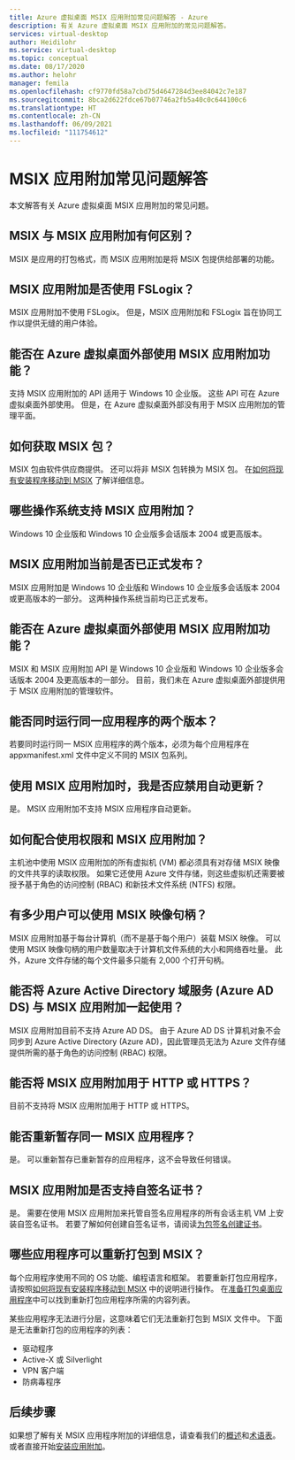 ```yaml
---
title: Azure 虚拟桌面 MSIX 应用附加常见问题解答 - Azure
description: 有关 Azure 虚拟桌面 MSIX 应用附加的常见问题解答。
services: virtual-desktop
author: Heidilohr
ms.service: virtual-desktop
ms.topic: conceptual
ms.date: 08/17/2020
ms.author: helohr
manager: femila
ms.openlocfilehash: cf9770fd58a7cbd75d4647284d3ee84042c7e187
ms.sourcegitcommit: 8bca2d622fdce67b07746a2fb5a40c0c644100c6
ms.translationtype: HT
ms.contentlocale: zh-CN
ms.lasthandoff: 06/09/2021
ms.locfileid: "111754612"
---
```

# <a name="msix-app-attach-faq"></a>MSIX 应用附加常见问题解答

本文解答有关 Azure 虚拟桌面 MSIX 应用附加的常见问题。

## <a name="whats-the-difference-between-msix-and-msix-app-attach"></a>MSIX 与 MSIX 应用附加有何区别？

MSIX 是应用的打包格式，而 MSIX 应用附加是将 MSIX 包提供给部署的功能。

## <a name="does-msix-app-attach-use-fslogix"></a>MSIX 应用附加是否使用 FSLogix？

MSIX 应用附加不使用 FSLogix。 但是，MSIX 应用附加和 FSLogix 旨在协同工作以提供无缝的用户体验。

## <a name="can-i-use-the-msix-app-attach-outside-of-azure-virtual-desktop"></a>能否在 Azure 虚拟桌面外部使用 MSIX 应用附加功能？

支持 MSIX 应用附加的 API 适用于 Windows 10 企业版。 这些 API 可在 Azure 虚拟桌面外部使用。 但是，在 Azure 虚拟桌面外部没有用于 MSIX 应用附加的管理平面。

## <a name="how-do-i-get-an-msix-package"></a>如何获取 MSIX 包？

MSIX 包由软件供应商提供。 还可以将非 MSIX 包转换为 MSIX 包。 在[如何将现有安装程序移动到 MSIX](/windows/msix/packaging-tool/create-an-msix-overview#how-to-move-your-existing-installers-to-msix) 了解详细信息。

## <a name="which-operating-systems-support-msix-app-attach"></a>哪些操作系统支持 MSIX 应用附加？

Windows 10 企业版和 Windows 10 企业版多会话版本 2004 或更高版本。

## <a name="is-msix-app-attach-currently-generally-available"></a>MSIX 应用附加当前是否已正式发布？

MSIX 应用附加是 Windows 10 企业版和 Windows 10 企业版多会话版本 2004 或更高版本的一部分。 这两种操作系统当前均已正式发布。 

## <a name="can-i-use-msix-app-attach-outside-of-azure-virtual-desktop"></a>能否在 Azure 虚拟桌面外部使用 MSIX 应用附加功能？

MSIX 和 MSIX 应用附加 API 是 Windows 10 企业版和 Windows 10 企业版多会话版本 2004 及更高版本的一部分。 目前，我们未在 Azure 虚拟桌面外部提供用于 MSIX 应用附加的管理软件。

## <a name="can-i-run-two-versions-of-the-same-application-at-the-same-time"></a>能否同时运行同一应用程序的两个版本？

若要同时运行同一 MSIX 应用程序的两个版本，必须为每个应用程序在 appxmanifest.xml 文件中定义不同的 MSIX 包系列。

## <a name="should-i-disable-auto-update-when-using-msix-app-attach"></a>使用 MSIX 应用附加时，我是否应禁用自动更新？

是。 MSIX 应用附加不支持 MSIX 应用程序自动更新。

## <a name="how-do-permissions-work-with-msix-app-attach"></a>如何配合使用权限和 MSIX 应用附加？

主机池中使用 MSIX 应用附加的所有虚拟机 (VM) 都必须具有对存储 MSIX 映像的文件共享的读取权限。 如果它还使用 Azure 文件存储，则这些虚拟机还需要被授予基于角色的访问控制 (RBAC) 和新技术文件系统 (NTFS) 权限。

## <a name="how-many-users-can-use-an-msix-image-handle"></a>有多少用户可以使用 MSIX 映像句柄？

MSIX 应用附加基于每台计算机（而不是基于每个用户）装载 MSIX 映像。 可以使用 MSIX 映像句柄的用户数量取决于计算机文件系统的大小和网络吞吐量。 此外，Azure 文件存储的每个文件最多只能有 2,000 个打开句柄。 

## <a name="can-i-use-azure-active-directory-domain-services-azure-ad-ds-with-msix-app-attach"></a>能否将 Azure Active Directory 域服务 (Azure AD DS) 与 MSIX 应用附加一起使用？

MSIX 应用附加目前不支持 Azure AD DS。 由于 Azure AD DS 计算机对象不会同步到 Azure Active Directory (Azure AD)，因此管理员无法为 Azure 文件存储提供所需的基于角色的访问控制 (RBAC) 权限。

## <a name="can-i-use-msix-app-attach-for-http-or-https"></a>能否将 MSIX 应用附加用于 HTTP 或 HTTPS？

目前不支持将 MSIX 应用附加用于 HTTP 或 HTTPS。

## <a name="can-i-restage-the-same-msix-application"></a>能否重新暂存同一 MSIX 应用程序？

是。 可以重新暂存已重新暂存的应用程序，这不会导致任何错误。

## <a name="does-msix-app-attach-support-self-signed-certificates"></a>MSIX 应用附加是否支持自签名证书？

是。 需要在使用 MSIX 应用附加来托管自签名应用程序的所有会话主机 VM 上安装自签名证书。 若要了解如何创建自签名证书，请阅读[为包签名创建证书](/windows/msix/package/create-certificate-package-signing)。

## <a name="what-applications-can-i-repackage-to-msix"></a>哪些应用程序可以重新打包到 MSIX？

每个应用程序使用不同的 OS 功能、编程语言和框架。 若要重新打包应用程序，请按照[如何将现有安装程序移动到 MSIX](/windows/msix/packaging-tool/create-an-msix-overview#how-to-move-your-existing-installers-to-msix) 中的说明进行操作。 在[准备打包桌面应用程序](/windows/msix/desktop/desktop-to-uwp-prepare)中可以找到重新打包应用程序所需的内容列表。 

某些应用程序无法进行分层，这意味着它们无法重新打包到 MSIX 文件中。 下面是无法重新打包的应用程序的列表：

- 驱动程序 
- Active-X 或 Silverlight
- VPN 客户端
- 防病毒程序

## <a name="next-steps"></a>后续步骤

如果想了解有关 MSIX 应用程序附加的详细信息，请查看我们的[概述](what-is-app-attach.md)和[术语表](app-attach-glossary.md)。 或者直接开始[安装应用附加](app-attach.md)。
